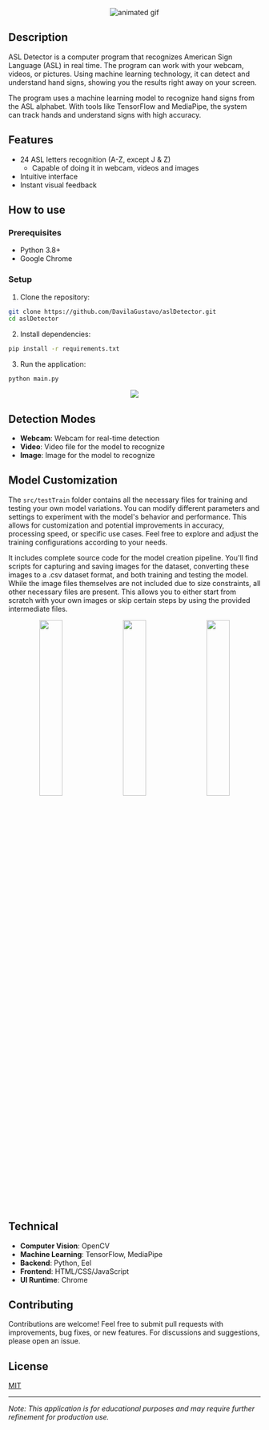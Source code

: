 <p align="center">
  <img src="https://github.com/user-attachments/assets/b8e91a75-371d-4f85-a8a4-cdcc0c28fa97" alt="animated gif">
</p>

## Description
ASL Detector is a computer program that recognizes American Sign Language (ASL) in real time. The program can work with your webcam, videos, or pictures. Using machine learning technology, it can detect and understand hand signs, showing you the results right away on your screen.

The program uses a machine learning model to recognize hand signs from the ASL alphabet. With tools like TensorFlow and MediaPipe, the system can track hands and understand signs with high accuracy.

## Features
- 24 ASL letters recognition (A-Z, except J & Z)
  - Capable of doing it in webcam, videos and images
- Intuitive interface
- Instant visual feedback

## How to use

### Prerequisites
- Python 3.8+
- Google Chrome

### Setup
1. Clone the repository:
```bash
git clone https://github.com/DavilaGustavo/aslDetector.git
cd aslDetector
```

2. Install dependencies:
```bash
pip install -r requirements.txt
```

3. Run the application:
```bash
python main.py
```

<p align="center">
  <img src="https://github.com/user-attachments/assets/3f128b68-b319-48a8-b1ce-cd6f81511cc9">
</p>

## Detection Modes
- **Webcam**: Webcam for real-time detection
- **Video**: Video file for the model to recognize
- **Image**: Image for the model to recognize

## Model Customization
The `src/testTrain` folder contains all the necessary files for training and testing your own model variations. You can modify different parameters and settings to experiment with the model's behavior and performance. This allows for customization and potential improvements in accuracy, processing speed, or specific use cases. Feel free to explore and adjust the training configurations according to your needs.

It includes complete source code for the model creation pipeline. You'll find scripts for capturing and saving images for the dataset, converting these images to a .csv dataset format, and both training and testing the model. While the image files themselves are not included due to size constraints, all other necessary files are present. This allows you to either start from scratch with your own images or skip certain steps by using the provided intermediate files.

<div align="center">
    <img src="https://github.com/user-attachments/assets/fe3b644a-85f6-41d2-83f2-9d87754c9d3b" width="30%" />
    &nbsp;&nbsp;
    <img src="https://github.com/user-attachments/assets/7e1198db-569b-44e6-8bba-4af182f6764e" width="30%" />
    &nbsp;&nbsp;
    <img src="https://github.com/user-attachments/assets/f7dc9f5b-632a-4483-b19b-7440a8babdb3" width="30%" />
</div>

## Technical
- **Computer Vision**: OpenCV
- **Machine Learning**: TensorFlow, MediaPipe
- **Backend**: Python, Eel
- **Frontend**: HTML/CSS/JavaScript
- **UI Runtime**: Chrome

## Contributing
Contributions are welcome! Feel free to submit pull requests with improvements, bug fixes, or new features. For discussions and suggestions, please open an issue.

## License
[MIT](https://choosealicense.com/licenses/mit/)

---
*Note: This application is for educational purposes and may require further refinement for production use.*
